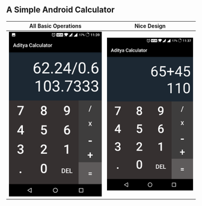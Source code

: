 ## A Simple Android Calculator
 

All Basic Operations       |  Nice Design
:-------------------------:|:-------------------------:
![can perform floating point operations](https://raw.githubusercontent.com/Adityajn/AdityaCalculator/master/Screenshots/2.png)  		 |  ![Nice Design](https://raw.githubusercontent.com/Adityajn/AdityaCalculator/master/Screenshots/1.png)

